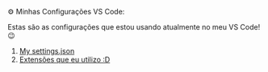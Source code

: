 ⚙️ Minhas Configurações VS Code:

Estas são as configurações que estou usando atualmente no meu VS Code! 😉

1.  [My settings.json](https://github.com/Thiagoow/My-Settings/blob/main/VS%20Code/settings.json)
2.  [Extensões que eu utilizo :D](https://github.com/Thiagoow/My-Settings/blob/main/VS%20Code/vscode-extensions.md)
